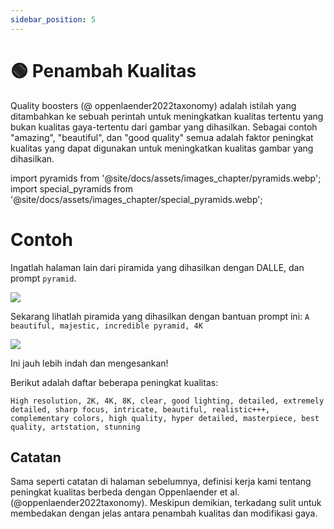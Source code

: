 ```yaml
---
sidebar_position: 5
---
```


# 🟢 Penambah Kualitas

Quality boosters (@ oppenlaender2022taxonomy) adalah istilah yang ditambahkan ke sebuah perintah untuk meningkatkan kualitas tertentu yang bukan kualitas gaya-tertentu dari gambar yang dihasilkan. Sebagai contoh "amazing", "beautiful", dan "good quality" semua adalah faktor peningkat kualitas yang dapat digunakan untuk meningkatkan kualitas gambar yang dihasilkan.

import pyramids from '@site/docs/assets/images_chapter/pyramids.webp';
import special_pyramids from '@site/docs/assets/images_chapter/special_pyramids.webp';

# Contoh

Ingatlah halaman lain dari piramida yang dihasilkan dengan DALLE, dan prompt `pyramid`.

<div style={{textAlign: 'center'}}>
  <img src={pyramids} style={{width: "750px"}} />
</div>

Sekarang lihatlah piramida yang dihasilkan dengan bantuan prompt ini: `A beautiful, majestic, incredible pyramid, 4K`

<div style={{textAlign: 'center'}}>
  <img src={special_pyramids} style={{width: "750px"}} />
</div>

Ini jauh lebih indah dan mengesankan!

Berikut adalah daftar beberapa peningkat kualitas:
```text
High resolution, 2K, 4K, 8K, clear, good lighting, detailed, extremely detailed, sharp focus, intricate, beautiful, realistic+++, complementary colors, high quality, hyper detailed, masterpiece, best quality, artstation, stunning
```

## Catatan

Sama seperti catatan di halaman sebelumnya, definisi kerja kami tentang peningkat kualitas berbeda dengan Oppenlaender et al.(@oppenlaender2022taxonomy). Meskipun demikian, terkadang sulit untuk membedakan dengan jelas antara penambah kualitas dan modifikasi gaya.